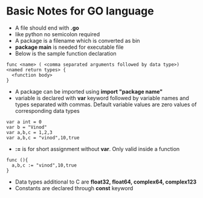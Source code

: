 # Basic Notes for **GO** language
* A file should end with **.go**
* like python no semicolon required
* A package is a filename which is converted as bin
* **package main** is needed for executable file
* Below is the sample function declaration
```
func <name> ( <comma separated arguments followed by data type>) <named return types> {
  <function body>
}
```
* A package can be imported using **import "package name"**
* variable is declared with **var** keyword followed by variable names and types separated with commas. 
Default variable values are zero values of corresponding data types 
```
var a int = 0
var b = "Vinod"
var a,b,c = 1,2,3
var a,b,c = "vinod",10,true
```
* **:=** is for short assignment without **var**. Only valid inside a function
```
func (){
  a,b,c := "vinod",10,true
}
```
* Data types additional to C are **float32, float64, complex64, complex123**
* Constants are declared through **const** keyword
